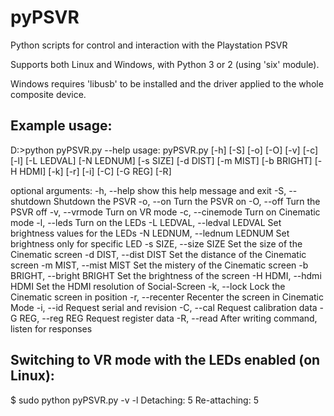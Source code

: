 # pyPSVR
Python scripts for control and interaction with the Playstation PSVR

Supports both Linux and Windows, with Python 3 or 2 (using 'six' module).

Windows requires 'libusb' to be installed and the driver applied to the whole composite device.

Example usage:
--
D:\>python pyPSVR.py --help
usage: pyPSVR.py [-h] [-S] [-o] [-O] [-v] [-c] [-l] [-L LEDVAL] [-N LEDNUM]
                 [-s SIZE] [-d DIST] [-m MIST] [-b BRIGHT] [-H HDMI] [-k] [-r]
                 [-i] [-C] [-G REG] [-R]

optional arguments:
  -h, --help            show this help message and exit
  -S, --shutdown        Shutdown the PSVR
  -o, --on              Turn the PSVR on
  -O, --off             Turn the PSVR off
  -v, --vrmode          Turn on VR mode
  -c, --cinemode        Turn on Cinematic mode
  -l, --leds            Turn on the LEDs
  -L LEDVAL, --ledval LEDVAL
                        Set brightness values for the LEDs
  -N LEDNUM, --lednum LEDNUM
                        Set brightness only for specific LED
  -s SIZE, --size SIZE  Set the size of the Cinematic screen
  -d DIST, --dist DIST  Set the distance of the Cinematic screen
  -m MIST, --mist MIST  Set the mistery of the Cinematic screen
  -b BRIGHT, --bright BRIGHT
                        Set the brightness of the screen
  -H HDMI, --hdmi HDMI  Set the HDMI resolution of Social-Screen
  -k, --lock            Lock the Cinematic screen in position
  -r, --recenter        Recenter the screen in Cinematic Mode
  -i, --id              Request serial and revision
  -C, --cal             Request calibration data
  -G REG, --reg REG     Request register data
  -R, --read            After writing command, listen for responses

Switching to VR mode with the LEDs enabled (on Linux):
--
$ sudo python pyPSVR.py -v -l
Detaching: 5
Re-attaching: 5
